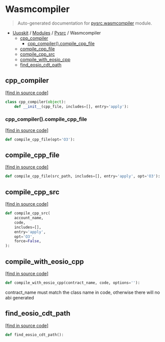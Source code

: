 # Wasmcompiler

> Auto-generated documentation for [pysrc.wasmcompiler](https://github.com/uuosio/UUOSKit/blob/master/pysrc/wasmcompiler.py) module.

- [Uuoskit](../README.md#uuoskit-index) / [Modules](../MODULES.md#uuoskit-modules) / [Pysrc](index.md#pysrc) / Wasmcompiler
    - [cpp_compiler](#cpp_compiler)
        - [cpp_compiler().compile_cpp_file](#cpp_compilercompile_cpp_file)
    - [compile_cpp_file](#compile_cpp_file)
    - [compile_cpp_src](#compile_cpp_src)
    - [compile_with_eosio_cpp](#compile_with_eosio_cpp)
    - [find_eosio_cdt_path](#find_eosio_cdt_path)

## cpp_compiler

[[find in source code]](https://github.com/uuosio/UUOSKit/blob/master/pysrc/wasmcompiler.py#L21)

```python
class cpp_compiler(object):
    def __init__(cpp_file, includes=[], entry='apply'):
```

### cpp_compiler().compile_cpp_file

[[find in source code]](https://github.com/uuosio/UUOSKit/blob/master/pysrc/wasmcompiler.py#L30)

```python
def compile_cpp_file(opt='O3'):
```

## compile_cpp_file

[[find in source code]](https://github.com/uuosio/UUOSKit/blob/master/pysrc/wasmcompiler.py#L120)

```python
def compile_cpp_file(src_path, includes=[], entry='apply', opt='O3'):
```

## compile_cpp_src

[[find in source code]](https://github.com/uuosio/UUOSKit/blob/master/pysrc/wasmcompiler.py#L124)

```python
def compile_cpp_src(
    account_name,
    code,
    includes=[],
    entry='apply',
    opt='O3',
    force=False,
):
```

## compile_with_eosio_cpp

[[find in source code]](https://github.com/uuosio/UUOSKit/blob/master/pysrc/wasmcompiler.py#L139)

```python
def compile_with_eosio_cpp(contract_name, code, options=''):
```

contract_name must match the class name in code, otherwise there will no abi generated

## find_eosio_cdt_path

[[find in source code]](https://github.com/uuosio/UUOSKit/blob/master/pysrc/wasmcompiler.py#L13)

```python
def find_eosio_cdt_path():
```
